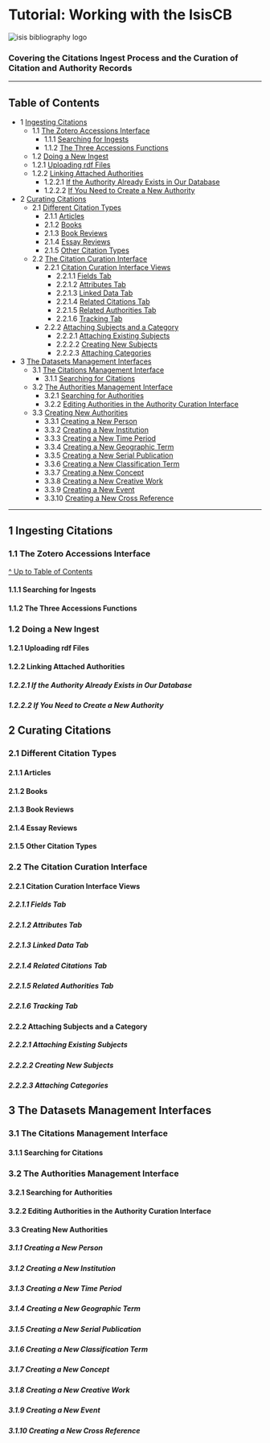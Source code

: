 # Tutorial: Working with the IsisCB
![isis bibliography logo](https://githubcom/IsisCB/IsisCB-Carpentry/blob/main/media/isisCBLogoThumbnailjpg)
### Covering the Citations Ingest Process and the Curation of Citation and Authority Records

---

## Table of Contents

* 1 [Ingesting Citations](#1-ingesting-citations)
  * 1.1 [The Zotero Accessions Interface](#11-the-zotero-accessions-interface)
    * 1.1.1 [Searching for Ingests](#111-searching-for-ingests)
    * 1.1.2 [The Three Accessions Functions](#112-the-three-accessions-functions)
  *  1.2 [Doing a New Ingest](#12-doing-a-new-ingest)
    * 1.2.1 [Uploading rdf Files](#121-uploading-rdf-files)
    * 1.2.2 [Linking Attached Authorities](#122-linking-attached-Authorities)
      * 1.2.2.1 [If the Authority Already Exists in Our Database](#1221-if-the-authority-already-exists-in-our-database)
      * 1.2.2.2 [If You Need to Create a New Authority](#1222-if-you-need-to-create-a-new-authority)
* 2 [Curating Citations](#2curating-citations)
  * 2.1 [Different Citation Types](#21-different-citation-types)
    * 2.1.1 [Articles](#211-articles)
    * 2.1.2 [Books](#212-books)
    * 2.1.3 [Book Reviews](#213-book-reviews)
    * 2.1.4 [Essay Reviews](#214-essay-reviews)
    * 2.1.5 [Other Citation Types](#215-other-citation-types)
  * 2.2 [The Citation Curation Interface](#22-the-citation-curation-interface)
    * 2.2.1 [Citation Curation Interface Views](#221-citation-curation-interface-views)
      * 2.2.1.1 [Fields Tab](#2211-fields-tab)
      * 2.2.1.2 [Attributes Tab](#2212-attributes-tab)
      * 2.2.1.3 [Linked Data Tab](#2213-linked-data-tab)
      * 2.2.1.4 [Related Citations Tab](#2214-related-citations-tab)
      * 2.2.1.5 [Related Authorities Tab](#2215-related-authorities-tab)
      * 2.2.1.6 [Tracking Tab](#2216-tracking-tab)
    * 2.2.2 [Attaching Subjects and a Category](#222-attaching-subjects-and-a-category)
      * 2.2.2.1 [Attaching Existing Subjects](#2221-attaching-existing-subjects)
      * 2.2.2.2 [Creating New Subjects](#2222-creating-new-subjects)
      * 2.2.2.3 [Attaching Categories](#2223-attaching-categories)
* 3 [The Datasets Management Interfaces](#3-the-datasets-management-interfaces)
  * 3.1 [The Citations Management Interface](#31-the-citations-management-interface)
    * 3.1.1 [Searching for Citations](#311-searching-for-citations)
  * 3.2 [The Authorities Management Interface](#32-the-authorities-management-interface)
    * 3.2.1 [Searching for Authorities](#321-searching-for-authorities)
    * 3.2.2 [Editing Authorities in the Authority Curation Interface](#322-editing-authorities-in-the-authority-curation-interface)
  * 3.3 [Creating New Authorities](#33-creating-new-authorities)
    * 3.3.1 [Creating a New Person](#331-creating-a-new-person)
    * 3.3.2 [Creating a New Institution](#332-creating-a-new-institution)
    * 3.3.3 [Creating a New Time Period](#333-creating-a-new-time-period)
    * 3.3.4 [Creating a New Geographic Term](#334-creating-a-new-geographic-term)
    * 3.3.5 [Creating a New Serial Publication](#335-creating-a-new-serial-publication)
    * 3.3.6 [Creating a New Classification Term](#336-creating-a-new-classification-term)
    * 3.3.7 [Creating a New Concept](#337-creating-a-new-concept)
    * 3.3.8 [Creating a New Creative Work](#338-creating-a-new-creative-work)
    * 3.3.9 [Creating a New Event](#339-creating-a-new-event)
    * 3.3.10 [Creating a New Cross Reference](#3310-creating-a-new-cross-reference)
---

## 1 Ingesting Citations
### 1.1 The Zotero Accessions Interface
[^ Up to Table of Contents](#table-of-contents)
####  1.1.1 Searching for Ingests
####  1.1.2 The Three Accessions Functions
### 1.2 Doing a New Ingest
####  1.2.1 Uploading rdf Files
####  1.2.2 Linking Attached Authorities
#####  1.2.2.1 If the Authority Already Exists in Our Database
#####  1.2.2.2 If You Need to Create a New Authority
##  2 Curating Citations
###  2.1 Different Citation Types
####  2.1.1 Articles
####  2.1.2 Books
####  2.1.3 Book Reviews
####  2.1.4 Essay Reviews
####  2.1.5 Other Citation Types
###  2.2 The Citation Curation Interface
####  2.2.1 Citation Curation Interface Views
#####  2.2.1.1 Fields Tab
#####  2.2.1.2 Attributes Tab
#####  2.2.1.3 Linked Data Tab
#####  2.2.1.4 Related Citations Tab
#####  2.2.1.5 Related Authorities Tab
#####  2.2.1.6 Tracking Tab
####  2.2.2 Attaching Subjects and a Category
#####  2.2.2.1 Attaching Existing Subjects
#####  2.2.2.2 Creating New Subjects
#####  2.2.2.3 Attaching Categories
## 3 The Datasets Management Interfaces
###  3.1 The Citations Management Interface
####  3.1.1 Searching for Citations
###  3.2 The Authorities Management Interface
####  3.2.1 Searching for Authorities
####  3.2.2 Editing Authorities in the Authority Curation Interface
####  3.3 Creating New Authorities
#####  3.1.1 Creating a New Person
#####  3.1.2 Creating a New Institution
#####  3.1.3 Creating a New Time Period
#####  3.1.4 Creating a New Geographic Term
#####  3.1.5 Creating a New Serial Publication
#####  3.1.6 Creating a New Classification Term
#####  3.1.7 Creating a New Concept
#####  3.1.8 Creating a New Creative Work
#####  3.1.9 Creating a New Event
#####  3.1.10 Creating a New Cross Reference
